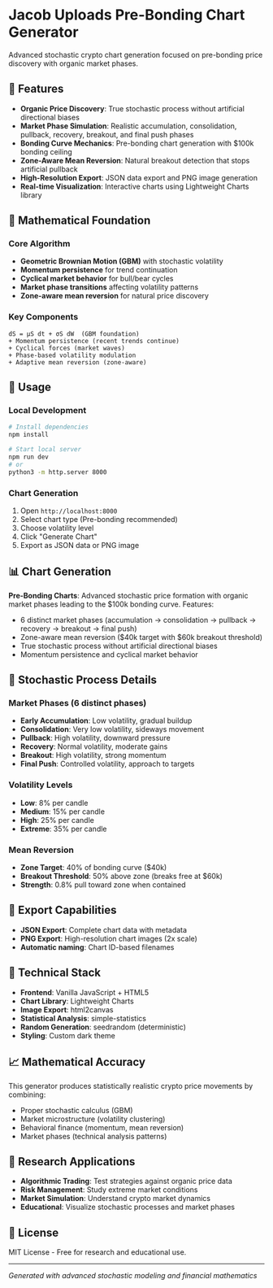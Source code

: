 # Jacob Uploads Pre-Bonding Chart Generator

Advanced stochastic crypto chart generation focused on pre-bonding price discovery with organic market phases.

## 🎯 Features

- **Organic Price Discovery**: True stochastic process without artificial directional biases
- **Market Phase Simulation**: Realistic accumulation, consolidation, pullback, recovery, breakout, and final push phases
- **Bonding Curve Mechanics**: Pre-bonding chart generation with $100k bonding ceiling
- **Zone-Aware Mean Reversion**: Natural breakout detection that stops artificial pullback
- **High-Resolution Export**: JSON data export and PNG image generation
- **Real-time Visualization**: Interactive charts using Lightweight Charts library

## 🔬 Mathematical Foundation

### Core Algorithm

- **Geometric Brownian Motion (GBM)** with stochastic volatility
- **Momentum persistence** for trend continuation
- **Cyclical market behavior** for bull/bear cycles
- **Market phase transitions** affecting volatility patterns
- **Zone-aware mean reversion** for natural price discovery

### Key Components

```
dS = μS dt + σS dW  (GBM foundation)
+ Momentum persistence (recent trends continue)
+ Cyclical forces (market waves)
+ Phase-based volatility modulation
+ Adaptive mean reversion (zone-aware)
```

## 🚀 Usage

### Local Development

```bash
# Install dependencies
npm install

# Start local server
npm run dev
# or
python3 -m http.server 8000
```

### Chart Generation

1. Open `http://localhost:8000`
2. Select chart type (Pre-bonding recommended)
3. Choose volatility level
4. Click "Generate Chart"
5. Export as JSON data or PNG image

## 📊 Chart Generation

**Pre-Bonding Charts**: Advanced stochastic price formation with organic market phases leading to the $100k bonding curve. Features:

- 6 distinct market phases (accumulation → consolidation → pullback → recovery → breakout → final push)
- Zone-aware mean reversion ($40k target with $60k breakout threshold)
- True stochastic process without artificial directional biases
- Momentum persistence and cyclical market behavior

## 🧮 Stochastic Process Details

### Market Phases (6 distinct phases)

- **Early Accumulation**: Low volatility, gradual buildup
- **Consolidation**: Very low volatility, sideways movement
- **Pullback**: High volatility, downward pressure
- **Recovery**: Normal volatility, moderate gains
- **Breakout**: High volatility, strong momentum
- **Final Push**: Controlled volatility, approach to targets

### Volatility Levels

- **Low**: 8% per candle
- **Medium**: 15% per candle
- **High**: 25% per candle
- **Extreme**: 35% per candle

### Mean Reversion

- **Zone Target**: 40% of bonding curve ($40k)
- **Breakout Threshold**: 50% above zone (breaks free at $60k)
- **Strength**: 0.8% pull toward zone when contained

## 🎨 Export Capabilities

- **JSON Export**: Complete chart data with metadata
- **PNG Export**: High-resolution chart images (2x scale)
- **Automatic naming**: Chart ID-based filenames

## 🔧 Technical Stack

- **Frontend**: Vanilla JavaScript + HTML5
- **Chart Library**: Lightweight Charts
- **Image Export**: html2canvas
- **Statistical Analysis**: simple-statistics
- **Random Generation**: seedrandom (deterministic)
- **Styling**: Custom dark theme

## 📈 Mathematical Accuracy

This generator produces statistically realistic crypto price movements by combining:

- Proper stochastic calculus (GBM)
- Market microstructure (volatility clustering)
- Behavioral finance (momentum, mean reversion)
- Market phases (technical analysis patterns)

## 🎯 Research Applications

- **Algorithmic Trading**: Test strategies against organic price data
- **Risk Management**: Study extreme market conditions
- **Market Simulation**: Understand crypto market dynamics
- **Educational**: Visualize stochastic processes and market phases

## 📄 License

MIT License - Free for research and educational use.

---

_Generated with advanced stochastic modeling and financial mathematics_
